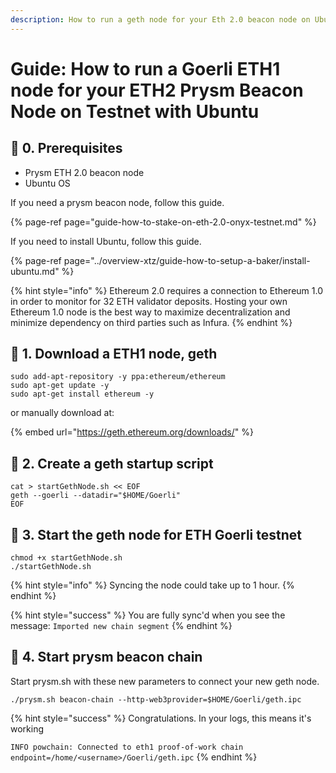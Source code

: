 ```yaml
---
description: How to run a geth node for your Eth 2.0 beacon node on Ubutnu.
---
```


# Guide: How to run a Goerli ETH1 node for your ETH2 Prysm Beacon Node on Testnet with Ubuntu

## 🏁 0. Prerequisites

* Prysm ETH 2.0 beacon node
* Ubuntu OS

If you need a prysm beacon node, follow this guide.

{% page-ref page="guide-how-to-stake-on-eth-2.0-onyx-testnet.md" %}

If you need to install Ubuntu, follow this guide.

{% page-ref page="../overview-xtz/guide-how-to-setup-a-baker/install-ubuntu.md" %}

{% hint style="info" %}
Ethereum 2.0 requires a connection to Ethereum 1.0 in order to monitor for 32 ETH validator deposits. Hosting your own Ethereum 1.0 node is the best way to maximize decentralization and minimize dependency on third parties such as Infura.
{% endhint %}

## 🤖 1. Download a ETH1 node, geth

```text
sudo add-apt-repository -y ppa:ethereum/ethereum
sudo apt-get update -y
sudo apt-get install ethereum -y
```

or manually download at:

{% embed url="https://geth.ethereum.org/downloads/" %}

## 📄 2. Create a geth startup script

```text
cat > startGethNode.sh << EOF 
geth --goerli --datadir="$HOME/Goerli"
EOF
```

## 🐣 3. Start the geth node for ETH Goerli testnet

```text
chmod +x startGethNode.sh
./startGethNode.sh
```

{% hint style="info" %}
Syncing the node could take up to 1 hour.
{% endhint %}

{% hint style="success" %}
You are fully sync'd when you see the message: `Imported new chain segment`
{% endhint %}

## 🔮 4. Start prysm beacon chain

Start prysm.sh with these new parameters to connect your new geth node.

```text
./prysm.sh beacon-chain --http-web3provider=$HOME/Goerli/geth.ipc
```

{% hint style="success" %}
Congratulations. In your logs, this means it's working

`INFO powchain: Connected to eth1 proof-of-work chain endpoint=/home/<username>/Goerli/geth.ipc`
{% endhint %}

